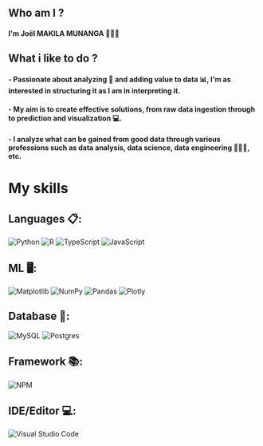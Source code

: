 <h2>Who am I ?</h2>
<h4>I'm Joël MAKILA MUNANGA 🙎🏾‍♂️</h4>

<h2>What i like to do ?</h2>
<h4> - Passionate about analyzing 🔎 and adding value to data 📊, I'm as interested in structuring it as I am in interpreting it.</h4>
<h4> - My aim is to create effective solutions, from raw data ingestion through to prediction and visualization 💻.</h4>
<h4> - I analyze what can be gained from good data through various professions such as data analysis, data science, data engineering 👨🏾‍💻, etc.</h4>


<h1> My skills </h1>
<h2 align="left">Languages 📋:</h2>

![Python](https://img.shields.io/badge/python-3670A0?style=for-the-badge&logo=python&logoColor=ffdd54)
![R](https://img.shields.io/badge/r-%23276DC3.svg?style=for-the-badge&logo=r&logoColor=white)
![TypeScript](https://img.shields.io/badge/typescript-%23007ACC.svg?style=for-the-badge&logo=typescript&logoColor=white)
![JavaScript](https://img.shields.io/badge/javascript-%23323330.svg?style=for-the-badge&logo=javascript&logoColor=%23F7DF1E)

<h2 align="left">ML 🖥️:</h2>

![Matplotlib](https://img.shields.io/badge/Matplotlib-%23ffffff.svg?style=for-the-badge&logo=Matplotlib&logoColor=black)
![NumPy](https://img.shields.io/badge/numpy-%23013243.svg?style=for-the-badge&logo=numpy&logoColor=white)
![Pandas](https://img.shields.io/badge/pandas-%23150458.svg?style=for-the-badge&logo=pandas&logoColor=white)
![Plotly](https://img.shields.io/badge/Plotly-%233F4F75.svg?style=for-the-badge&logo=plotly&logoColor=white)

<h2 align="left">Database 💾:</h2>

![MySQL](https://img.shields.io/badge/mysql-4479A1.svg?style=for-the-badge&logo=mysql&logoColor=white)
![Postgres](https://img.shields.io/badge/postgres-%23316192.svg?style=for-the-badge&logo=postgresql&logoColor=white) 

<h2 align="left">Framework 📚:</h2> 

![NPM](https://img.shields.io/badge/NPM-%23CB3837.svg?style=for-the-badge&logo=npm&logoColor=white)

<h2 align="left">IDE/Editor 💻:</h2>

![Visual Studio Code](https://img.shields.io/badge/Visual%20Studio%20Code-0078d7.svg?style=for-the-badge&logo=visual-studio-code&logoColor=white)






